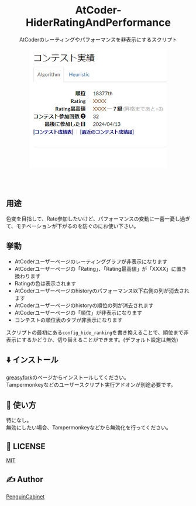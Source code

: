<div align="center">

# AtCoder-HiderRatingAndPerformance

AtCoderのレーティングやパフォーマンスを非表示にするスクリプト

![img](img/img1.png)

<br>
<br>
</div>

## 用途
色変を目指して、Rate参加したいけど、パフォーマンスの変動に一喜一憂し過ぎて、モチベーションが下がるのを防ぐのにお使い下さい。    

## 挙動
* AtCoderユーザーページのレーティンググラフが非表示になります
* AtCoderユーザーページの「Rating」、「Rating最高値」が「XXXX」に置き換わります
* Ratingの色は表示されます
* AtCoderユーザーページのhistoryのパフォーマンス以下右側の列が消去されます
* AtCoderユーザーページのhistoryの順位の列が消去されます
* AtCoderユーザーページの「順位」が非表示になります
* コンテストの順位表のタブが非表示になります

スクリプトの最初にある`config_hide_ranking`を書き換えることで、順位まで非表示にするかどうか、切り替えることができます。(デフォルト設定は無効)

## ⬇️ インストール
[greasyfork](https://greasyfork.org/ja/scripts/492653-atcoder-hiderratingandperformance)のページからインストールしてください。    
Tampermonkeyなどのユーザースクリプト実行アドオンが別途必要です。    

## 🔨 使い方
特になし。     
無効にしたい場合、Tampermonkeyなどから無効化を行ってください。    

## 🎫 LICENSE

[MIT](./LICENSE)

## ✍ Author

[PenguinCabinet](https://github.com/PenguinCabinet)
